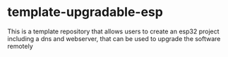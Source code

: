 # template-upgradable-esp

This is a template repository that allows users to create an esp32 project including a dns and webserver, that can be used to upgrade the software remotely
